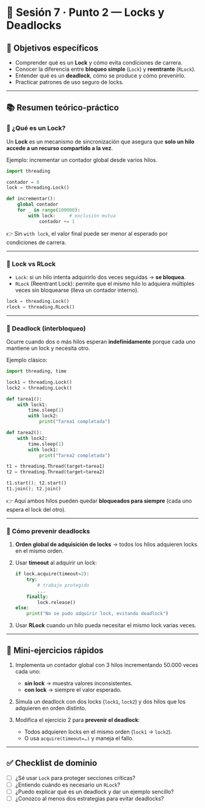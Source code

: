 # 🧭 Sesión 7 · Punto 2 — Locks y Deadlocks

## 🎯 Objetivos específicos

* Comprender qué es un **Lock** y cómo evita condiciones de carrera.
* Conocer la diferencia entre **bloqueo simple** (`Lock`) y **reentrante** (`RLock`).
* Entender qué es un **deadlock**, cómo se produce y cómo prevenirlo.
* Practicar patrones de uso seguro de locks.

---

## 📚 Resumen teórico-práctico

### 🔹 ¿Qué es un Lock?

Un **Lock** es un mecanismo de sincronización que asegura que **solo un hilo accede a un recurso compartido a la vez**.

Ejemplo: incrementar un contador global desde varios hilos.

```python
import threading

contador = 0
lock = threading.Lock()

def incrementar():
    global contador
    for _ in range(100000):
        with lock:     # exclusión mutua
            contador += 1
```

👉 Sin `with lock`, el valor final puede ser menor al esperado por condiciones de carrera.

---

### 🔹 Lock vs RLock

* `Lock`: si un hilo intenta adquirirlo dos veces seguidas → **se bloquea**.
* `RLock` (Reentrant Lock): permite que el mismo hilo lo adquiera múltiples veces sin bloquearse (lleva un contador interno).

```python
lock = threading.Lock()
rlock = threading.RLock()
```

---

### 🔹 Deadlock (interbloqueo)

Ocurre cuando dos o más hilos esperan **indefinidamente** porque cada uno mantiene un lock y necesita otro.

Ejemplo clásico:

```python
import threading, time

lock1 = threading.Lock()
lock2 = threading.Lock()

def tarea1():
    with lock1:
        time.sleep(1)
        with lock2:
            print("Tarea1 completada")

def tarea2():
    with lock2:
        time.sleep(1)
        with lock1:
            print("Tarea2 completada")

t1 = threading.Thread(target=tarea1)
t2 = threading.Thread(target=tarea2)

t1.start(); t2.start()
t1.join(); t2.join()
```

👉 Aquí ambos hilos pueden quedar **bloqueados para siempre** (cada uno espera el lock del otro).

---

### 🔹 Cómo prevenir deadlocks

1. **Orden global de adquisición de locks** → todos los hilos adquieren locks en el mismo orden.
2. Usar **timeout** al adquirir un lock:

   ```python
   if lock.acquire(timeout=2):
       try:
           # trabajo protegido
           ...
       finally:
           lock.release()
   else:
       print("No se pudo adquirir lock, evitando deadlock")
   ```
3. Usar **RLock** cuando un hilo pueda necesitar el mismo lock varias veces.

---

## 🧩 Mini-ejercicios rápidos

1. Implementa un contador global con 3 hilos incrementando 50.000 veces cada uno:

   * **sin lock** → muestra valores inconsistentes.
   * **con lock** → siempre el valor esperado.

2. Simula un deadlock con dos locks (`lock1`, `lock2`) y dos hilos que los adquieren en orden distinto.

3. Modifica el ejercicio 2 para **prevenir el deadlock**:

   * Todos adquieren locks en el mismo orden (`lock1` → `lock2`).
   * O usa `acquire(timeout=…)` y maneja el fallo.

---

## ✅ Checklist de dominio

* [ ] ¿Sé usar `Lock` para proteger secciones críticas?
* [ ] ¿Entiendo cuándo es necesario un `RLock`?
* [ ] ¿Puedo explicar qué es un deadlock y dar un ejemplo sencillo?
* [ ] ¿Conozco al menos dos estrategias para evitar deadlocks?